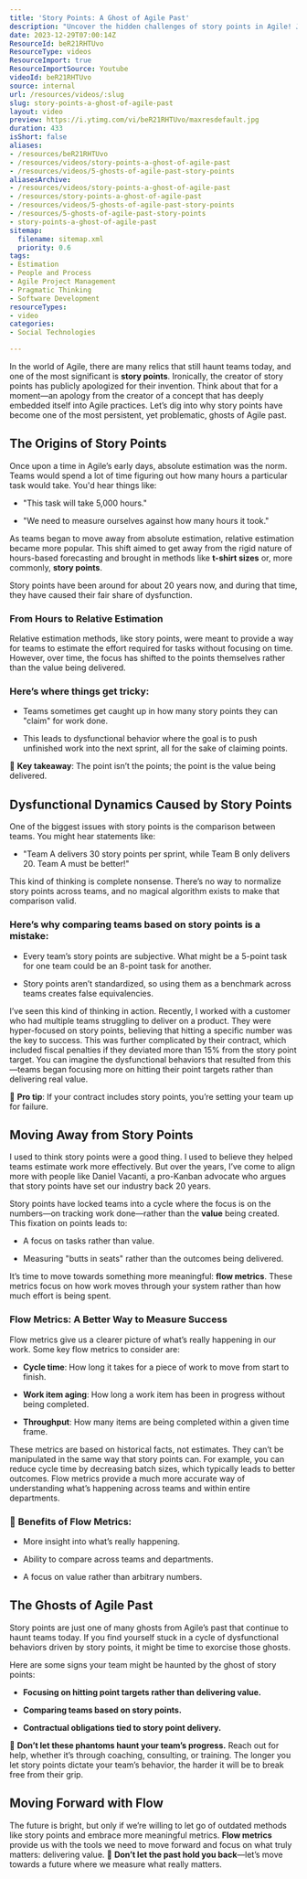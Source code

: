 ```yaml
---
title: 'Story Points: A Ghost of Agile Past'
description: "Uncover the hidden challenges of story points in Agile! Join Martin as he explores their pitfalls and advocates for a value-driven approach. \U0001F47B\U0001F680 #AgileChallenges"
date: 2023-12-29T07:00:14Z
ResourceId: beR21RHTUvo
ResourceType: videos
ResourceImport: true
ResourceImportSource: Youtube
videoId: beR21RHTUvo
source: internal
url: /resources/videos/:slug
slug: story-points-a-ghost-of-agile-past
layout: video
preview: https://i.ytimg.com/vi/beR21RHTUvo/maxresdefault.jpg
duration: 433
isShort: false
aliases:
- /resources/beR21RHTUvo
- /resources/videos/story-points-a-ghost-of-agile-past
- /resources/videos/5-ghosts-of-agile-past-story-points
aliasesArchive:
- /resources/videos/story-points-a-ghost-of-agile-past
- /resources/story-points-a-ghost-of-agile-past
- /resources/videos/5-ghosts-of-agile-past-story-points
- /resources/5-ghosts-of-agile-past-story-points
- story-points-a-ghost-of-agile-past
sitemap:
  filename: sitemap.xml
  priority: 0.6
tags:
- Estimation
- People and Process
- Agile Project Management
- Pragmatic Thinking
- Software Development
resourceTypes:
- video
categories:
- Social Technologies

---
```

In the world of Agile, there are many relics that still haunt teams today, and one of the most significant is **story points**. Ironically, the creator of story points has publicly apologized for their invention. Think about that for a moment—an apology from the creator of a concept that has deeply embedded itself into Agile practices. Let’s dig into why story points have become one of the most persistent, yet problematic, ghosts of Agile past.

## **The Origins of Story Points**

Once upon a time in Agile’s early days, absolute estimation was the norm. Teams would spend a lot of time figuring out how many hours a particular task would take. You'd hear things like:

- "This task will take 5,000 hours."

- "We need to measure ourselves against how many hours it took."

As teams began to move away from absolute estimation, relative estimation became more popular. This shift aimed to get away from the rigid nature of hours-based forecasting and brought in methods like **t-shirt sizes** or, more commonly, **story points**.

Story points have been around for about 20 years now, and during that time, they have caused their fair share of dysfunction.

### **From Hours to Relative Estimation**

Relative estimation methods, like story points, were meant to provide a way for teams to estimate the effort required for tasks without focusing on time. However, over time, the focus has shifted to the points themselves rather than the value being delivered.

### **Here’s where things get tricky:**

- Teams sometimes get caught up in how many story points they can "claim" for work done.

- This leads to dysfunctional behavior where the goal is to push unfinished work into the next sprint, all for the sake of claiming points.

🎯 **Key takeaway**: The point isn’t the points; the point is the value being delivered.

## **Dysfunctional Dynamics Caused by Story Points**

One of the biggest issues with story points is the comparison between teams. You might hear statements like:

- "Team A delivers 30 story points per sprint, while Team B only delivers 20. Team A must be better!"

This kind of thinking is complete nonsense. There’s no way to normalize story points across teams, and no magical algorithm exists to make that comparison valid.

### **Here’s why comparing teams based on story points is a mistake:**

- Every team’s story points are subjective. What might be a 5-point task for one team could be an 8-point task for another.

- Story points aren’t standardized, so using them as a benchmark across teams creates false equivalencies.

I’ve seen this kind of thinking in action. Recently, I worked with a customer who had multiple teams struggling to deliver on a product. They were hyper-focused on story points, believing that hitting a specific number was the key to success. This was further complicated by their contract, which included fiscal penalties if they deviated more than 15% from the story point target. You can imagine the dysfunctional behaviors that resulted from this—teams began focusing more on hitting their point targets rather than delivering real value.

🚩 **Pro tip**: If your contract includes story points, you’re setting your team up for failure.

## **Moving Away from Story Points**

I used to think story points were a good thing. I used to believe they helped teams estimate work more effectively. But over the years, I’ve come to align more with people like Daniel Vacanti, a pro-Kanban advocate who argues that story points have set our industry back 20 years.

Story points have locked teams into a cycle where the focus is on the numbers—on tracking work done—rather than the **value** being created. This fixation on points leads to:

- A focus on tasks rather than value.

- Measuring "butts in seats" rather than the outcomes being delivered.

It’s time to move towards something more meaningful: **flow metrics**. These metrics focus on how work moves through your system rather than how much effort is being spent.

### **Flow Metrics: A Better Way to Measure Success**

Flow metrics give us a clearer picture of what’s really happening in our work. Some key flow metrics to consider are:

- **Cycle time**: How long it takes for a piece of work to move from start to finish.

- **Work item aging**: How long a work item has been in progress without being completed.

- **Throughput**: How many items are being completed within a given time frame.

These metrics are based on historical facts, not estimates. They can’t be manipulated in the same way that story points can. For example, you can reduce cycle time by decreasing batch sizes, which typically leads to better outcomes. Flow metrics provide a much more accurate way of understanding what’s happening across teams and within entire departments.

### 🚀 **Benefits of Flow Metrics**:

- More insight into what’s really happening.

- Ability to compare across teams and departments.

- A focus on value rather than arbitrary numbers.

## **The Ghosts of Agile Past**

Story points are just one of many ghosts from Agile’s past that continue to haunt teams today. If you find yourself stuck in a cycle of dysfunctional behaviors driven by story points, it might be time to exorcise those ghosts.

Here are some signs your team might be haunted by the ghost of story points:

- **Focusing on hitting point targets rather than delivering value.**

- **Comparing teams based on story points.**

- **Contractual obligations tied to story point delivery.**

👻 **Don’t let these phantoms haunt your team’s progress.** Reach out for help, whether it’s through coaching, consulting, or training. The longer you let story points dictate your team’s behavior, the harder it will be to break free from their grip.

## **Moving Forward with Flow**

The future is bright, but only if we’re willing to let go of outdated methods like story points and embrace more meaningful metrics. **Flow metrics** provide us with the tools we need to move forward and focus on what truly matters: delivering value. 💬 **Don’t let the past hold you back**—let’s move towards a future where we measure what really matters.
